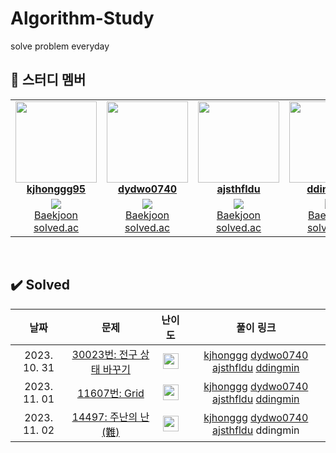 # Algorithm-Study
solve problem everyday

## 🤖 스터디 멤버

<table>
 <tr>
    <td align="center">
     <a href="https://github.com/kjhonggg95"><img src="https://avatars.githubusercontent.com/kjhonggg95" width="130px;" alt=""></a>
     <br />
     <a href="https://github.com/kjhonggg95"><b>kjhonggg95</b></a>
    </td>
    <td align="center">
     <a href="https://github.com/dydwo0740"><img src="https://avatars.githubusercontent.com/dydwo0740" width="130px;" alt=""></a>
     <br />
     <a href="https://github.com/dydwo0740"><b>dydwo0740</b></a>
    </td>
    <td align="center">
     <a href="https://github.com/ajsthfldu"><img src="https://avatars.githubusercontent.com/ajsthfldu" width="130px;" alt=""></a>
     <br />
     <a href="https://github.com/ajsthfldu"><b>ajsthfldu</b></a>
    </td>
    <td align="center">
     <a href="https://github.com/ddingmin"><img src="https://avatars.githubusercontent.com/ddingmin" width="130px;" alt=""></a>
     <br />
     <a href="https://github.com/ddingmin"><b>ddingmin</b></a>
    </td>
  </tr>
  <tr height="50px">
        <td align="center">
            <img src="http://mazassumnida.wtf/api/mini/generate_badge?boj=kjhonggg" />
            <br />
            <a href="https://www.acmicpc.net/user/kjhonggg">Baekjoon</a>
            <br />
            <a href="https://solved.ac/profile/kjhonggg">solved.ac</a>
        </td>
        <td align="center">
            <img src="http://mazassumnida.wtf/api/mini/generate_badge?boj=dydwo0740" />
            <br />
            <a href="https://www.acmicpc.net/user/dydwo0740">Baekjoon</a>
            <br />
            <a href="https://solved.ac/profile/dydwo0740">solved.ac</a>
        </td>
        <td align="center">
            <img src="http://mazassumnida.wtf/api/mini/generate_badge?boj=inbloom" />
            <br />
            <a href="https://www.acmicpc.net/user/inbloom">Baekjoon</a>
            <br />
            <a href="https://solved.ac/profile/inbloom">solved.ac</a>
        </td>
        <td align="center">
            <img src="http://mazassumnida.wtf/api/mini/generate_badge?boj=ddingmin" />
            <br />
            <a href="https://www.acmicpc.net/user/ddingmin">Baekjoon</a>
            <br />
            <a href="https://solved.ac/profile/ddingmin">solved.ac</a>
        </td>
    </tr>
</table>

<br/>

## :heavy_check_mark: Solved
|          날짜          |        문제         |         난이도          |        풀이 링크         |  
| :-----: | :-----: | :-----: | :-----: |
| 2023. 10. 31 | <a href="https://www.acmicpc.net/problem/30023" target="_blank">30023번: 전구 상태 바꾸기</a> | <img height="25px" width="25px" src="https://static.solved.ac/tier_small/11.svg"/> | <a href="https://github.com/A-lass/Algorithm-Study/pull/2">kjhonggg</a> <a href="https://github.com/A-lass/Algorithm-Study/pull/3">dydwo0740</a> <a href="https://github.com/A-lass/Algorithm-Study/pull/4">ajsthfldu</a> <a href="https://github.com/A-lass/Algorithm-Study/pull/1">ddingmin</a>|
| 2023. 11. 01 | <a href="https://www.acmicpc.net/problem/11607" target="_blank">11607번: Grid</a> | <img height="25px" width="25px" src="https://static.solved.ac/tier_small/11.svg"/> | <a href="https://github.com/A-lass/Algorithm-Study/pull/5">kjhonggg</a> <a href="https://github.com/A-lass/Algorithm-Study/pull/6">dydwo0740</a> <a href="https://github.com/A-lass/Algorithm-Study/pull/7">ajsthfldu</a> <a href="https://github.com/A-lass/Algorithm-Study/pull/8">ddingmin</a>|
| 2023. 11. 02 | <a href="https://www.acmicpc.net/problem/14497" target="_blank">14497: 주난의 난(難)</a> | <img height="25px" width="25px" src="https://static.solved.ac/tier_small/12.svg"/> | <a href="https://github.com/A-lass/Algorithm-Study/pull/9">kjhonggg</a> <a href="https://github.com/A-lass/Algorithm-Study/pull/10">dydwo0740</a> <a href="https://github.com/A-lass/Algorithm-Study/pull/11">ajsthfldu</a> ddingmin|

